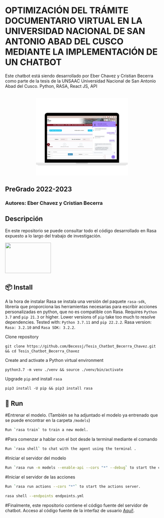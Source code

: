# OPTIMIZACIÓN DEL TRÁMITE DOCUMENTARIO VIRTUAL EN LA UNIVERSIDAD NACIONAL DE SAN ANTONIO ABAD DEL CUSCO MEDIANTE LA IMPLEMENTACIÓN DE UN CHATBOT
Este chatbot está siendo desarrollado por Eber Chavez y Cristian Becerra como parte de la tesis de la UNSAAC Universidad Nacional de San Antonio Abad del Cusco. Python, RASA, React JS, API
<div align="center">
  <br>
  <img style="width: 60%" title="VIHrtul-App screenshot" alt="VIHrtual-App screenshot" src="Chatbot-Unsaac-Widget/banner1.png">
</div>

## PreGrado 2022-2023

### Autores: Eber Chavez y Cristian Becerra 

## Descripción
En este repositorio se puede consultar todo el código desarrollado en Rasa expuesto a lo largo del trabajo de investigación. 

<a href="https://rasa.com/"><img width="150" height="100" src="https://www.spaceo.ca/wp-content/uploads/2019/12/rasa-framework.png"></a> 

## 📦 Install
A la hora de instalar Rasa se instala una versión del paquete `rasa-sdk`, librería que proporciona las herramientas necesarias para escribir acciones personalizadas en python, que no es compatible con Rasa.
Requires `Python 3.7` and `pip 21.3` or higher. Lower versions of `pip` take too much to resolve dependencies. 
Tested with: `Python 3.7.11` and `pip 22.2.2`. Rasa version: `Rasa: 3.2.10` and `Rasa SDK: 3.2.2`.

Clone repository
```shell
git clone https://github.com/Becessj/Tesis_Chatbot_Becerra_Chavez.git && cd Tesis_Chatbot_Becerra_Chavez
```

Create and activate a Python virtual environment
```shell
python3.7 -m venv ./venv && source ./venv/bin/activate
```

Upgrade `pip` and install `rasa`
```shell
pip3 install -U pip && pip3 install rasa
```


## 🤖 Run
#Entrenar el modelo. (También se ha adjuntado el modelo ya entrenado que se puede encontrar en la carpeta `/models`)
```bash
Run `rasa train` to train a new model.
```
#Para comenzar a hablar con el bot desde la terminal mediante el comando
```bash
Run `rasa shell` to chat with the agent using the terminal .
```
#Iniciar el servidor del modelo
```bash
Run `rasa run -m models --enable-api --cors "*" --debug` to start the conversational server .
```
#Iniciar el servidor de las acciones
```bash
Run `rasa run actions --cors "*"` to start the actions server.
```
```bash
rasa shell --endpoints endpoints.yml
```

#Finalmente, este repositorio contiene el código fuente del servidor de chatbot. Acceso al código fuente de la interfaz de usuario
[Aquí!](https://github.com/Becessj/Tesis_Chatbot_Becerra_Chavez/tree/main/Chatbot-Unsaac-Widget/dist).




